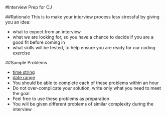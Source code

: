 #Interview Prep for CJ


##Rationale
This is to make your interview process less stressful by giving you an idea:

- what to expect from an interview
- what we are looking for, so you have a chance to decide if you are a good fit before coming in
- what skills will be tested, to help ensure you are ready for our coding exercise

##Sample Problems

- [time string](src/main/java/com/cj/interview/prep/TimeStringApplication.java)
- [date range](src/main/java/com/cj/interview/prep/DateRangeApplication.java)
- You should be able to complete each of these problems within an hour
- Do not over-complicate your solution, write only what you need to meet the goal
- Feel free to use these problems as preparation
- You will be given different problems of similar complexity during the interview
